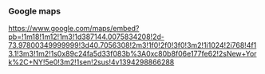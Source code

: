 ### Google maps

https://www.google.com/maps/embed?pb=!1m18!1m12!1m3!1d387144.0075834208!2d-73.97800349999999!3d40.7056308!2m3!1f0!2f0!3f0!3m2!1i1024!2i768!4f13.1!3m3!1m2!1s0x89c24fa5d33f083b%3A0xc80b8f06e177fe62!2sNew+York%2C+NY!5e0!3m2!1sen!2sus!4v1394298866288
